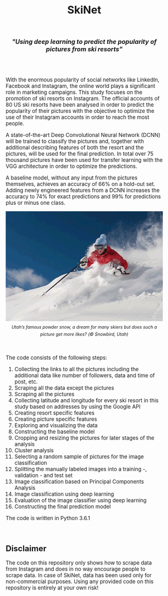 <div align = "center"><big><H1>SkiNet</b></H1><br>
<H3><i>"Using deep learning to predict the popularity of pictures from ski resorts"</i></H3><br><br></div>

With the enormous popularity of social networks like LinkedIn, Facebook and Instagram, the online world plays a significant role in marketing campaigns. This study focuses on the promotion of ski resorts on Instagram. The official accounts of 80 US ski resorts have been analysed in order to predict the popularity of their pictures with the objective to optimize the use of their Instagram accounts in order to reach the most people.

A state-of-the-art Deep Convolutional Neural Network (DCNN) will be trained to classify the pictures and, together with additional describing features of both the resort and the pictures, will be used for the final prediction. In total over 75 thousand pictures have been used for transfer learning with the VGG architecture in order to optimize the predictions.

A baseline model, without any input from the pictures themselves, achieves an accuracy of 66% on a hold-out set. Adding newly engineered features from a DCNN increases the accuracy to 74% for exact predictions and 99% for predictions plus or minus one class.

<div align = "center"><img src = "foto_Snowbird.gif"></img><br>
<sub><i>Utah’s famous powder snow, a dream for many skiers but does such a picture get more likes? (© Snowbird, Utah)</i></sub><br><br><br></div>

The code consists of the following steps:
<ol>
  <li>Collecting the links to all the pictures including the additional data like number of followers, data and time of post, etc.</li>
  <li>Scraping all the data except the pictures</li>
  <li>Scraping all the pictures</li>
  <li>Collecting latitude and longitude for every ski resort in this study based on addresses by using the Google API</li>
  <li>Creating resort specific features</li>
  <li>Creating picture specific features</li>
  <li>Exploring and visualizing the data</li>
  <li>Constructing the baseline model</li>
  <li>Cropping and resizing the pictures for later stages of the analysis</li>
  <li>Cluster analysis</li>
  <li>Selecting a random sample of pictures for the image classification</li>
  <li>Splitting the manually labeled images into a training -, validation - and test set</li>
  <li>Image classification based on Principal Components Analysis</li>
  <li>Image classification using deep learning</li>
  <li>Evaluation of the image classifier using deep learning</li>
  <li>Constructing the final prediction model</li>
</ol>

The code is written in Python 3.6.1

<br>

**Disclaimer**
-------------
The code on this repository only shows how to scrape data from Instagram and does in no way encourage people to scrape data. In case of SkiNet, data has been used only for non-commercial purposes. Using any provided code on this repository is entirely at your own risk!
